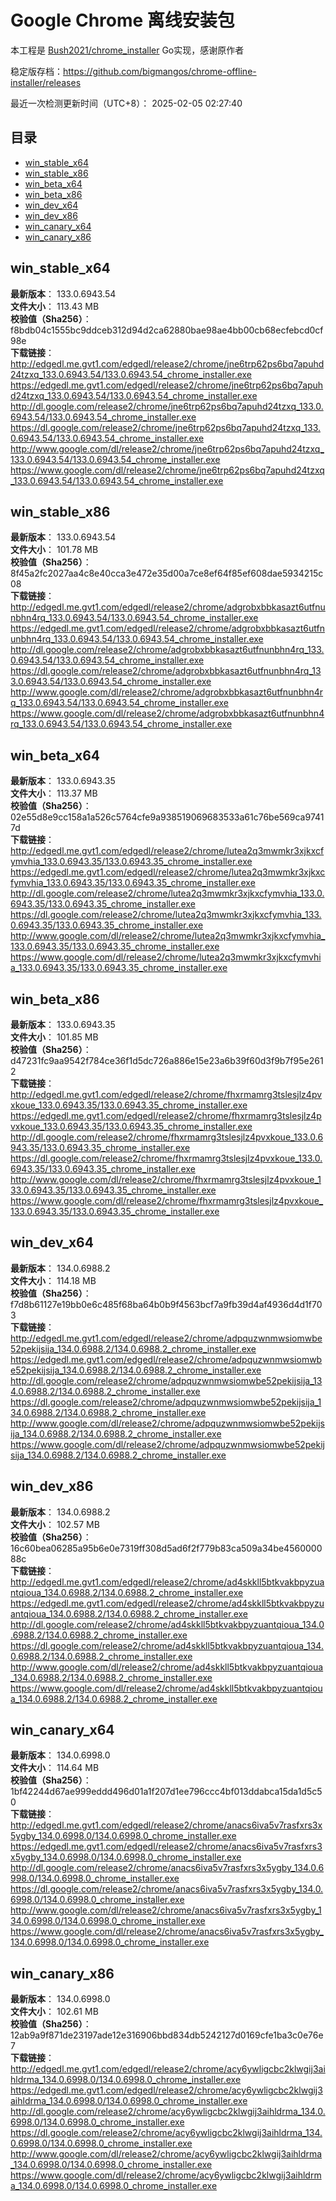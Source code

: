 # Google Chrome 离线安装包
本工程是 [Bush2021/chrome_installer](https://github.com/Bush2021/chrome_installer) Go实现，感谢原作者

稳定版存档：<https://github.com/bigmangos/chrome-offline-installer/releases>

最近一次检测更新时间（UTC+8）：
2025-02-05 02:27:40

## 目录
* [win_stable_x64](https://github.com/bigmangos/chrome-offline-installer?tab=readme-ov-file#win_stable_x64)
* [win_stable_x86](https://github.com/bigmangos/chrome-offline-installer?tab=readme-ov-file#win_stable_x86)
* [win_beta_x64](https://github.com/bigmangos/chrome-offline-installer?tab=readme-ov-file#win_beta_x64)
* [win_beta_x86](https://github.com/bigmangos/chrome-offline-installer?tab=readme-ov-file#win_beta_x86)
* [win_dev_x64](https://github.com/bigmangos/chrome-offline-installer?tab=readme-ov-file#win_dev_x64)
* [win_dev_x86](https://github.com/bigmangos/chrome-offline-installer?tab=readme-ov-file#win_dev_x86)
* [win_canary_x64](https://github.com/bigmangos/chrome-offline-installer?tab=readme-ov-file#win_canary_x64)
* [win_canary_x86](https://github.com/bigmangos/chrome-offline-installer?tab=readme-ov-file#win_canary_x86)

## win_stable_x64
**最新版本**： 133.0.6943.54  
**文件大小**： 113.43 MB  
**校验值（Sha256）**： f8bdb04c1555bc9ddceb312d94d2ca62880bae98ae4bb00cb68ecfebcd0cf98e  
**下载链接**：
http://edgedl.me.gvt1.com/edgedl/release2/chrome/jne6trp62ps6bq7apuhd24tzxq_133.0.6943.54/133.0.6943.54_chrome_installer.exe
https://edgedl.me.gvt1.com/edgedl/release2/chrome/jne6trp62ps6bq7apuhd24tzxq_133.0.6943.54/133.0.6943.54_chrome_installer.exe
http://dl.google.com/release2/chrome/jne6trp62ps6bq7apuhd24tzxq_133.0.6943.54/133.0.6943.54_chrome_installer.exe
https://dl.google.com/release2/chrome/jne6trp62ps6bq7apuhd24tzxq_133.0.6943.54/133.0.6943.54_chrome_installer.exe
http://www.google.com/dl/release2/chrome/jne6trp62ps6bq7apuhd24tzxq_133.0.6943.54/133.0.6943.54_chrome_installer.exe
https://www.google.com/dl/release2/chrome/jne6trp62ps6bq7apuhd24tzxq_133.0.6943.54/133.0.6943.54_chrome_installer.exe
## win_stable_x86
**最新版本**： 133.0.6943.54  
**文件大小**： 101.78 MB  
**校验值（Sha256）**： 8f45a2fc2027aa4c8e40cca3e472e35d00a7ce8ef64f85ef608dae5934215c08  
**下载链接**：
http://edgedl.me.gvt1.com/edgedl/release2/chrome/adgrobxbbkasazt6utfnunbhn4rq_133.0.6943.54/133.0.6943.54_chrome_installer.exe
https://edgedl.me.gvt1.com/edgedl/release2/chrome/adgrobxbbkasazt6utfnunbhn4rq_133.0.6943.54/133.0.6943.54_chrome_installer.exe
http://dl.google.com/release2/chrome/adgrobxbbkasazt6utfnunbhn4rq_133.0.6943.54/133.0.6943.54_chrome_installer.exe
https://dl.google.com/release2/chrome/adgrobxbbkasazt6utfnunbhn4rq_133.0.6943.54/133.0.6943.54_chrome_installer.exe
http://www.google.com/dl/release2/chrome/adgrobxbbkasazt6utfnunbhn4rq_133.0.6943.54/133.0.6943.54_chrome_installer.exe
https://www.google.com/dl/release2/chrome/adgrobxbbkasazt6utfnunbhn4rq_133.0.6943.54/133.0.6943.54_chrome_installer.exe
## win_beta_x64
**最新版本**： 133.0.6943.35  
**文件大小**： 113.37 MB  
**校验值（Sha256）**： 02e55d8e9cc158a1a526c5764cfe9a938519069683533a61c76be569ca97417d  
**下载链接**：
http://edgedl.me.gvt1.com/edgedl/release2/chrome/lutea2q3mwmkr3xjkxcfymvhia_133.0.6943.35/133.0.6943.35_chrome_installer.exe
https://edgedl.me.gvt1.com/edgedl/release2/chrome/lutea2q3mwmkr3xjkxcfymvhia_133.0.6943.35/133.0.6943.35_chrome_installer.exe
http://dl.google.com/release2/chrome/lutea2q3mwmkr3xjkxcfymvhia_133.0.6943.35/133.0.6943.35_chrome_installer.exe
https://dl.google.com/release2/chrome/lutea2q3mwmkr3xjkxcfymvhia_133.0.6943.35/133.0.6943.35_chrome_installer.exe
http://www.google.com/dl/release2/chrome/lutea2q3mwmkr3xjkxcfymvhia_133.0.6943.35/133.0.6943.35_chrome_installer.exe
https://www.google.com/dl/release2/chrome/lutea2q3mwmkr3xjkxcfymvhia_133.0.6943.35/133.0.6943.35_chrome_installer.exe
## win_beta_x86
**最新版本**： 133.0.6943.35  
**文件大小**： 101.85 MB  
**校验值（Sha256）**： d47231fc9aa9542f784ce36f1d5dc726a886e15e23a6b39f60d3f9b7f95e2612  
**下载链接**：
http://edgedl.me.gvt1.com/edgedl/release2/chrome/fhxrmamrg3tslesjlz4pvxkoue_133.0.6943.35/133.0.6943.35_chrome_installer.exe
https://edgedl.me.gvt1.com/edgedl/release2/chrome/fhxrmamrg3tslesjlz4pvxkoue_133.0.6943.35/133.0.6943.35_chrome_installer.exe
http://dl.google.com/release2/chrome/fhxrmamrg3tslesjlz4pvxkoue_133.0.6943.35/133.0.6943.35_chrome_installer.exe
https://dl.google.com/release2/chrome/fhxrmamrg3tslesjlz4pvxkoue_133.0.6943.35/133.0.6943.35_chrome_installer.exe
http://www.google.com/dl/release2/chrome/fhxrmamrg3tslesjlz4pvxkoue_133.0.6943.35/133.0.6943.35_chrome_installer.exe
https://www.google.com/dl/release2/chrome/fhxrmamrg3tslesjlz4pvxkoue_133.0.6943.35/133.0.6943.35_chrome_installer.exe
## win_dev_x64
**最新版本**： 134.0.6988.2  
**文件大小**： 114.18 MB  
**校验值（Sha256）**： f7d8b61127e19bb0e6c485f68ba64b0b9f4563bcf7a9fb39d4af4936d4d1f703  
**下载链接**：
http://edgedl.me.gvt1.com/edgedl/release2/chrome/adpquzwnmwsiomwbe52pekijsija_134.0.6988.2/134.0.6988.2_chrome_installer.exe
https://edgedl.me.gvt1.com/edgedl/release2/chrome/adpquzwnmwsiomwbe52pekijsija_134.0.6988.2/134.0.6988.2_chrome_installer.exe
http://dl.google.com/release2/chrome/adpquzwnmwsiomwbe52pekijsija_134.0.6988.2/134.0.6988.2_chrome_installer.exe
https://dl.google.com/release2/chrome/adpquzwnmwsiomwbe52pekijsija_134.0.6988.2/134.0.6988.2_chrome_installer.exe
http://www.google.com/dl/release2/chrome/adpquzwnmwsiomwbe52pekijsija_134.0.6988.2/134.0.6988.2_chrome_installer.exe
https://www.google.com/dl/release2/chrome/adpquzwnmwsiomwbe52pekijsija_134.0.6988.2/134.0.6988.2_chrome_installer.exe
## win_dev_x86
**最新版本**： 134.0.6988.2  
**文件大小**： 102.57 MB  
**校验值（Sha256）**： 16c60bea06285a95b6e0e7319ff308d5ad6f2f779b83ca509a34be456000088c  
**下载链接**：
http://edgedl.me.gvt1.com/edgedl/release2/chrome/ad4skkll5btkvakbpyzuantqioua_134.0.6988.2/134.0.6988.2_chrome_installer.exe
https://edgedl.me.gvt1.com/edgedl/release2/chrome/ad4skkll5btkvakbpyzuantqioua_134.0.6988.2/134.0.6988.2_chrome_installer.exe
http://dl.google.com/release2/chrome/ad4skkll5btkvakbpyzuantqioua_134.0.6988.2/134.0.6988.2_chrome_installer.exe
https://dl.google.com/release2/chrome/ad4skkll5btkvakbpyzuantqioua_134.0.6988.2/134.0.6988.2_chrome_installer.exe
http://www.google.com/dl/release2/chrome/ad4skkll5btkvakbpyzuantqioua_134.0.6988.2/134.0.6988.2_chrome_installer.exe
https://www.google.com/dl/release2/chrome/ad4skkll5btkvakbpyzuantqioua_134.0.6988.2/134.0.6988.2_chrome_installer.exe
## win_canary_x64
**最新版本**： 134.0.6998.0  
**文件大小**： 114.64 MB  
**校验值（Sha256）**： 1bf42244d67ae999eddd496d01a1f207d1ee796ccc4bf013ddabca15da1d5c50  
**下载链接**：
http://edgedl.me.gvt1.com/edgedl/release2/chrome/anacs6iva5v7rasfxrs3x5ygby_134.0.6998.0/134.0.6998.0_chrome_installer.exe
https://edgedl.me.gvt1.com/edgedl/release2/chrome/anacs6iva5v7rasfxrs3x5ygby_134.0.6998.0/134.0.6998.0_chrome_installer.exe
http://dl.google.com/release2/chrome/anacs6iva5v7rasfxrs3x5ygby_134.0.6998.0/134.0.6998.0_chrome_installer.exe
https://dl.google.com/release2/chrome/anacs6iva5v7rasfxrs3x5ygby_134.0.6998.0/134.0.6998.0_chrome_installer.exe
http://www.google.com/dl/release2/chrome/anacs6iva5v7rasfxrs3x5ygby_134.0.6998.0/134.0.6998.0_chrome_installer.exe
https://www.google.com/dl/release2/chrome/anacs6iva5v7rasfxrs3x5ygby_134.0.6998.0/134.0.6998.0_chrome_installer.exe
## win_canary_x86
**最新版本**： 134.0.6998.0  
**文件大小**： 102.61 MB  
**校验值（Sha256）**： 12ab9a9f871de23197ade12e316906bbd834db5242127d0169cfe1ba3c0e76e7  
**下载链接**：
http://edgedl.me.gvt1.com/edgedl/release2/chrome/acy6ywligcbc2klwgij3aihldrma_134.0.6998.0/134.0.6998.0_chrome_installer.exe
https://edgedl.me.gvt1.com/edgedl/release2/chrome/acy6ywligcbc2klwgij3aihldrma_134.0.6998.0/134.0.6998.0_chrome_installer.exe
http://dl.google.com/release2/chrome/acy6ywligcbc2klwgij3aihldrma_134.0.6998.0/134.0.6998.0_chrome_installer.exe
https://dl.google.com/release2/chrome/acy6ywligcbc2klwgij3aihldrma_134.0.6998.0/134.0.6998.0_chrome_installer.exe
http://www.google.com/dl/release2/chrome/acy6ywligcbc2klwgij3aihldrma_134.0.6998.0/134.0.6998.0_chrome_installer.exe
https://www.google.com/dl/release2/chrome/acy6ywligcbc2klwgij3aihldrma_134.0.6998.0/134.0.6998.0_chrome_installer.exe
